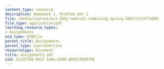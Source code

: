```yaml
---
content_type: resource
description: Homework 1. Problem Set 1
file: /media/courses/hst-950j-medical-computing-spring-2003/2c53f7d4941f1e6a83888b053fb50f80_assignment1.pdf
file_type: application/pdf
learning_resource_types:
- Assignments
ocw_type: OCWFile
parent_title: Assignments
parent_type: CourseSection
resourcetype: Document
title: assignment1.pdf
uid: 2c53f7d4-941f-1e6a-8388-8b053fb50f80
---
```


